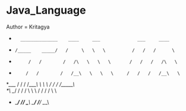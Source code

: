 # Java_Language
Author = Kritagya




*       ______________    ____     ___              ___     ____
*     /_____    _____/   /     \   \   \          /   /   /      \
*          /   /        /   /\   \   \   \       /   /   /   /\   \
*         /   /        /   /__\   \   \   \     /   /   /   /__\   \
*___     /   /        /   /____\   \   \   \   /   /   /   /_____\  \
*\   \__/   /        /   /      \   \   \   \/   /   /   /       \   \
* \_______/         /___/        \___\   \______/   /___/         \___\
